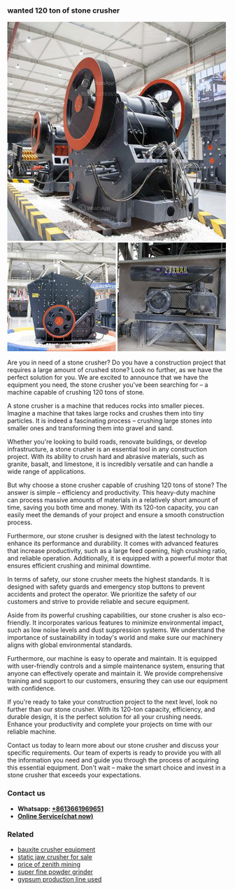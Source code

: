 <h3>wanted 120 ton of stone crusher</h3><img src='1704791169.jpg' alt=''><p>Are you in need of a stone crusher? Do you have a construction project that requires a large amount of crushed stone? Look no further, as we have the perfect solution for you. We are excited to announce that we have the equipment you need, the stone crusher you've been searching for – a machine capable of crushing 120 tons of stone.</p><p>A stone crusher is a machine that reduces rocks into smaller pieces. Imagine a machine that takes large rocks and crushes them into tiny particles. It is indeed a fascinating process – crushing large stones into smaller ones and transforming them into gravel and sand.</p><p>Whether you're looking to build roads, renovate buildings, or develop infrastructure, a stone crusher is an essential tool in any construction project. With its ability to crush hard and abrasive materials, such as granite, basalt, and limestone, it is incredibly versatile and can handle a wide range of applications.</p><p>But why choose a stone crusher capable of crushing 120 tons of stone? The answer is simple – efficiency and productivity. This heavy-duty machine can process massive amounts of materials in a relatively short amount of time, saving you both time and money. With its 120-ton capacity, you can easily meet the demands of your project and ensure a smooth construction process.</p><p>Furthermore, our stone crusher is designed with the latest technology to enhance its performance and durability. It comes with advanced features that increase productivity, such as a large feed opening, high crushing ratio, and reliable operation. Additionally, it is equipped with a powerful motor that ensures efficient crushing and minimal downtime.</p><p>In terms of safety, our stone crusher meets the highest standards. It is designed with safety guards and emergency stop buttons to prevent accidents and protect the operator. We prioritize the safety of our customers and strive to provide reliable and secure equipment.</p><p>Aside from its powerful crushing capabilities, our stone crusher is also eco-friendly. It incorporates various features to minimize environmental impact, such as low noise levels and dust suppression systems. We understand the importance of sustainability in today's world and make sure our machinery aligns with global environmental standards.</p><p>Furthermore, our machine is easy to operate and maintain. It is equipped with user-friendly controls and a simple maintenance system, ensuring that anyone can effectively operate and maintain it. We provide comprehensive training and support to our customers, ensuring they can use our equipment with confidence.</p><p>If you're ready to take your construction project to the next level, look no further than our stone crusher. With its 120-ton capacity, efficiency, and durable design, it is the perfect solution for all your crushing needs. Enhance your productivity and complete your projects on time with our reliable machine.</p><p>Contact us today to learn more about our stone crusher and discuss your specific requirements. Our team of experts is ready to provide you with all the information you need and guide you through the process of acquiring this essential equipment. Don't wait – make the smart choice and invest in a stone crusher that exceeds your expectations.</p><h3>Contact us</h3><ul><li><strong>Whatsapp:&nbsp;<a href="https://wa.me/8613661969651">+8613661969651</a></strong></li><li><a href="https://swt.shibang-china.com/?git&amp;zhl&amp;wanted 120 ton of stone crusher"><strong>Online Service(chat now)</strong></a></li></ul><h3>Related</h3><ul><li><a href='bauxite crusher equipment.md'>bauxite crusher equipment</a></li><li><a href='static jaw crusher for sale.md'>static jaw crusher for sale</a></li><li><a href='price of zenith mining.md'>price of zenith mining</a></li><li><a href='super fine powder grinder.md'>super fine powder grinder</a></li><li><a href='gypsum production line used.md'>gypsum production line used</a></li></ul>